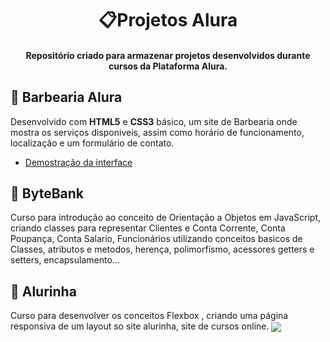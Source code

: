 <h1 align = "center"> 📋Projetos Alura</h1>

 <h4 align = "center">Repositório criado para armazenar projetos desenvolvidos durante cursos da Plataforma Alura.</h4>

 ## 🧔 Barbearia Alura

 Desenvolvido com **HTML5** e **CSS3** básico, um site de Barbearia onde mostra os serviços disponiveis, assim como horário de funcionamento, localização e um formulário de contato.

 * [Demostração da interface](https://www.youtube.com/watch?v=udSp6JD6xA8)

 ## 🏧 ByteBank

 Curso para introdução ao conceito de Orientação a Objetos em JavaScript, criando classes para representar Clientes e Conta Corrente, Conta Poupança, Conta Salario, Funcionários utilizando conceitos basicos de Classes, atributos e metodos, herença, polimorfismo, acessores getters e setters, encapsulamento...

 ## 📙 Alurinha

 Curso para desenvolver os conceitos Flexbox , criando uma página responsiva de um layout so site alurinha, site de cursos online.
 <img src="https://ik.imagekit.io/Nscmnt/Alurinha_-_Cursos_online_AIUD0ebkd.png" align = "center">

